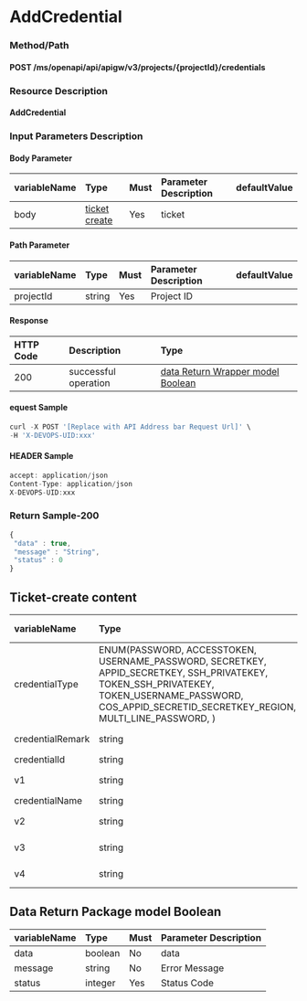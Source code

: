  # AddCredential 

 ### Method/Path 

 #### POST  /ms/openapi/api/apigw/v3/projects/{projectId}/credentials 

 ### Resource Description 

 #### AddCredential 

 ### Input Parameters Description 

 #### Body Parameter 

 | variableName| Type| Must| Parameter Description| defaultValue| 
 | :--- | :--- | :--- | :--- | :--- | 
 | body |[ticket create](add-credentials.md)| Yes| ticket|| 

 #### Path Parameter 

 | variableName| Type| Must| Parameter Description| defaultValue| 
 | :--- | :--- | :--- | :--- | :--- | 
 | projectId | string |Yes| Project ID|| 

 #### Response 

 | HTTP Code| Description| Type| 
 | :--- | :--- | :--- | 
 | 200 | successful operation |[data Return Wrapper model Boolean](add-credentials.md)| 

 #### equest Sample 

 ```javascript 
 curl -X POST '[Replace with API Address bar Request Url]' \ 
 -H 'X-DEVOPS-UID:xxx' 
 ``` 

 #### HEADER Sample 

 ```javascript 
 accept: application/json 
 Content-Type: application/json 
 X-DEVOPS-UID:xxx 
 ``` 

 ### Return Sample-200 

 ```javascript 
 { 
  "data" : true, 
  "message" : "String", 
  "status" : 0 
 } 
 ``` 

 ## Ticket-create content 

 | variableName| Type| Must| Parameter Description| 
 | :--- | :--- | :--- | :--- | 
 | credentialType | ENUM\(PASSWORD, ACCESSTOKEN, USERNAME\_PASSWORD, SECRETKEY, APPID\_SECRETKEY, SSH\_PRIVATEKEY, TOKEN\_SSH\_PRIVATEKEY, TOKEN\_USERNAME\_PASSWORD, COS\_APPID\_SECRETID\_SECRETKEY\_REGION, MULTI\_LINE\_PASSWORD, \) |Yes| ticket type| 
 | credentialRemark | string |No| ticket description| 
 | credentialId | string |Yes| ticket ID| 
 | v1 | string |Yes| ticket content| 
 | credentialName | string |Yes| ticket name| 
 | v2 | string |Yes| ticket content| 
 | v3 | string |Yes| ticket content| 
 | v4 | string |Yes| ticket content| 

 ## Data Return Package model Boolean 

 | variableName| Type| Must| Parameter Description| 
 | :--- | :--- | :--- | :--- | 
 | data | boolean |No| data| 
 | message | string |No| Error Message| 
 | status | integer |Yes| Status Code| 